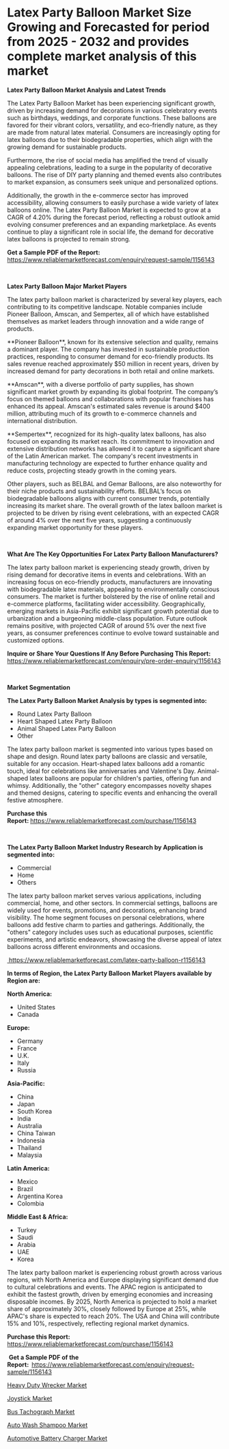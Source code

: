 <p><h1>Latex Party Balloon Market Size Growing and Forecasted for period from 2025 - 2032 and provides complete market analysis of this market</h1></p><p><strong>Latex Party Balloon Market Analysis and Latest Trends</strong></p>
<p><p>The Latex Party Balloon Market has been experiencing significant growth, driven by increasing demand for decorations in various celebratory events such as birthdays, weddings, and corporate functions. These balloons are favored for their vibrant colors, versatility, and eco-friendly nature, as they are made from natural latex material. Consumers are increasingly opting for latex balloons due to their biodegradable properties, which align with the growing demand for sustainable products.</p><p>Furthermore, the rise of social media has amplified the trend of visually appealing celebrations, leading to a surge in the popularity of decorative balloons. The rise of DIY party planning and themed events also contributes to market expansion, as consumers seek unique and personalized options. </p><p>Additionally, the growth in the e-commerce sector has improved accessibility, allowing consumers to easily purchase a wide variety of latex balloons online. The Latex Party Balloon Market is expected to grow at a CAGR of 4.20% during the forecast period, reflecting a robust outlook amid evolving consumer preferences and an expanding marketplace. As events continue to play a significant role in social life, the demand for decorative latex balloons is projected to remain strong.</p></p>
<p><strong>Get a Sample PDF of the Report:&nbsp;</strong> <a href="https://www.reliablemarketforecast.com/enquiry/request-sample/1156143?utm_campaign=2195&utm_medium=2&utm_source=Github&utm_content=ia&utm_term=05022025&utm_id=latex-party-balloon">https://www.reliablemarketforecast.com/enquiry/request-sample/1156143</a></p>
<p>&nbsp;</p>
<p><strong>Latex Party Balloon Major Market Players</strong></p>
<p><p>The latex party balloon market is characterized by several key players, each contributing to its competitive landscape. Notable companies include Pioneer Balloon, Amscan, and Sempertex, all of which have established themselves as market leaders through innovation and a wide range of products.</p><p>**Pioneer Balloon**, known for its extensive selection and quality, remains a dominant player. The company has invested in sustainable production practices, responding to consumer demand for eco-friendly products. Its sales revenue reached approximately $50 million in recent years, driven by increased demand for party decorations in both retail and online markets.</p><p>**Amscan**, with a diverse portfolio of party supplies, has shown significant market growth by expanding its global footprint. The company’s focus on themed balloons and collaborations with popular franchises has enhanced its appeal. Amscan's estimated sales revenue is around $400 million, attributing much of its growth to e-commerce channels and international distribution.</p><p>**Sempertex**, recognized for its high-quality latex balloons, has also focused on expanding its market reach. Its commitment to innovation and extensive distribution networks has allowed it to capture a significant share of the Latin American market. The company's recent investments in manufacturing technology are expected to further enhance quality and reduce costs, projecting steady growth in the coming years.</p><p>Other players, such as BELBAL and Gemar Balloons, are also noteworthy for their niche products and sustainability efforts. BELBAL’s focus on biodegradable balloons aligns with current consumer trends, potentially increasing its market share. The overall growth of the latex balloon market is projected to be driven by rising event celebrations, with an expected CAGR of around 4% over the next five years, suggesting a continuously expanding market opportunity for these players.</p></p>
<p>&nbsp;</p>
<p><strong>What Are The Key Opportunities For Latex Party Balloon Manufacturers?</strong></p>
<p><p>The latex party balloon market is experiencing steady growth, driven by rising demand for decorative items in events and celebrations. With an increasing focus on eco-friendly products, manufacturers are innovating with biodegradable latex materials, appealing to environmentally conscious consumers. The market is further bolstered by the rise of online retail and e-commerce platforms, facilitating wider accessibility. Geographically, emerging markets in Asia-Pacific exhibit significant growth potential due to urbanization and a burgeoning middle-class population. Future outlook remains positive, with projected CAGR of around 5% over the next five years, as consumer preferences continue to evolve toward sustainable and customized options.</p></p>
<p><strong>Inquire or Share Your Questions If Any Before Purchasing This Report:</strong> <a href="https://www.reliablemarketforecast.com/enquiry/pre-order-enquiry/1156143?utm_campaign=2195&utm_medium=2&utm_source=Github&utm_content=ia&utm_term=05022025&utm_id=latex-party-balloon">https://www.reliablemarketforecast.com/enquiry/pre-order-enquiry/1156143</a></p>
<p>&nbsp;</p>
<p><strong>Market Segmentation</strong></p>
<p><strong>The Latex Party Balloon Market Analysis by types is segmented into:</strong></p>
<p><ul><li>Round Latex Party Balloon</li><li>Heart Shaped Latex Party Balloon</li><li>Animal Shaped Latex Party Balloon</li><li>Other</li></ul></p>
<p><p>The latex party balloon market is segmented into various types based on shape and design. Round latex party balloons are classic and versatile, suitable for any occasion. Heart-shaped latex balloons add a romantic touch, ideal for celebrations like anniversaries and Valentine's Day. Animal-shaped latex balloons are popular for children's parties, offering fun and whimsy. Additionally, the "other" category encompasses novelty shapes and themed designs, catering to specific events and enhancing the overall festive atmosphere.</p></p>
<p><strong>Purchase this Report:&nbsp;</strong><a href="https://www.reliablemarketforecast.com/purchase/1156143?utm_campaign=2195&utm_medium=2&utm_source=Github&utm_content=ia&utm_term=05022025&utm_id=latex-party-balloon">https://www.reliablemarketforecast.com/purchase/1156143</a></p>
<p>&nbsp;</p>
<p><strong>The Latex Party Balloon Market Industry Research by Application is segmented into:</strong></p>
<p><ul><li>Commercial</li><li>Home</li><li>Others</li></ul></p>
<p><p>The latex party balloon market serves various applications, including commercial, home, and other sectors. In commercial settings, balloons are widely used for events, promotions, and decorations, enhancing brand visibility. The home segment focuses on personal celebrations, where balloons add festive charm to parties and gatherings. Additionally, the "others" category includes uses such as educational purposes, scientific experiments, and artistic endeavors, showcasing the diverse appeal of latex balloons across different environments and occasions.</p></p>
<p><a href="https://www.reliablemarketforecast.com/latex-party-balloon-r1156143?utm_campaign=2195&utm_medium=2&utm_source=Github&utm_content=ia&utm_term=05022025&utm_id=latex-party-balloon">&nbsp;https://www.reliablemarketforecast.com/latex-party-balloon-r1156143</a></p>
<p><strong>In terms of Region, the Latex Party Balloon Market Players available by Region are:</strong></p>
<p>
    <p> <strong> North America: </strong>
        <ul>
            <li>United States</li>
            <li>Canada</li>
        </ul>
        </p> 
    <p> <strong> Europe: </strong>
        <ul>
            <li>Germany</li>
            <li>France</li>
            <li>U.K.</li>
            <li>Italy</li>
            <li>Russia</li>
        </ul>
        </p> 
    <p> <strong> Asia-Pacific: </strong>
        <ul>
            <li>China</li>
            <li>Japan</li>
            <li>South Korea</li>
            <li>India</li>
            <li>Australia</li>
            <li>China Taiwan</li>
            <li>Indonesia</li>
            <li>Thailand</li>
            <li>Malaysia</li>
        </ul>
        </p> 
    <p> <strong> Latin America: </strong>
        <ul>
            <li>Mexico</li>
            <li>Brazil</li>
            <li>Argentina Korea</li>
            <li>Colombia</li>
        </ul>
        </p> 
    <p> <strong> Middle East & Africa: </strong>
        <ul>
            <li>Turkey</li>
            <li>Saudi</li>
            <li>Arabia</li>
            <li>UAE</li>
            <li>Korea</li>
        </ul>
    </p>
    </p>
<p><p>The latex party balloon market is experiencing robust growth across various regions, with North America and Europe displaying significant demand due to cultural celebrations and events. The APAC region is anticipated to exhibit the fastest growth, driven by emerging economies and increasing disposable incomes. By 2025, North America is projected to hold a market share of approximately 30%, closely followed by Europe at 25%, while APAC's share is expected to reach 20%. The USA and China will contribute 15% and 10%, respectively, reflecting regional market dynamics.</p></p>
<p><strong>Purchase this Report: </strong><a href="https://www.reliablemarketforecast.com/purchase/1156143?utm_campaign=2195&utm_medium=2&utm_source=Github&utm_content=ia&utm_term=05022025&utm_id=latex-party-balloon">https://www.reliablemarketforecast.com/purchase/1156143</a></p>
<p>&nbsp;<strong>Get a Sample PDF of the Report:&nbsp;&nbsp;</strong><a href="https://www.reliablemarketforecast.com/enquiry/request-sample/1156143?utm_campaign=2195&utm_medium=2&utm_source=Github&utm_content=ia&utm_term=05022025&utm_id=latex-party-balloon">https://www.reliablemarketforecast.com/enquiry/request-sample/1156143</a></p>
<p><strong></strong></p>
<p><p><a href="https://www.linkedin.com/pulse/heavy-duty-wrecker-market-growth-forecast-global-analysis-adjuc?utm_campaign=2195&utm_medium=2&utm_source=Github&utm_content=ia&utm_term=05022025&utm_id=latex-party-balloon">Heavy Duty Wrecker Market</a></p><p><a href="https://github.com/seanmcma708/Market-Research-Report-List-1/blob/main/joystick-market.md?utm_campaign=2195&utm_medium=2&utm_source=Github&utm_content=ia&utm_term=05022025&utm_id=latex-party-balloon">Joystick Market</a></p><p><a href="https://www.linkedin.com/pulse/bus-tachograph-market-size-growth-expected-reach-cagr-s7iwe?utm_campaign=2195&utm_medium=2&utm_source=Github&utm_content=ia&utm_term=05022025&utm_id=latex-party-balloon">Bus Tachograph Market</a></p><p><a href="https://www.linkedin.com/pulse/auto-wash-shampoo-market-scope-provide-valuable-information-uuiif?utm_campaign=2195&utm_medium=2&utm_source=Github&utm_content=ia&utm_term=05022025&utm_id=latex-party-balloon">Auto Wash Shampoo Market</a></p><p><a href="https://www.linkedin.com/pulse/automotive-battery-charger-market-report-based-its-anticipated-gppgc?utm_campaign=2195&utm_medium=2&utm_source=Github&utm_content=ia&utm_term=05022025&utm_id=latex-party-balloon">Automotive Battery Charger Market</a></p></p>